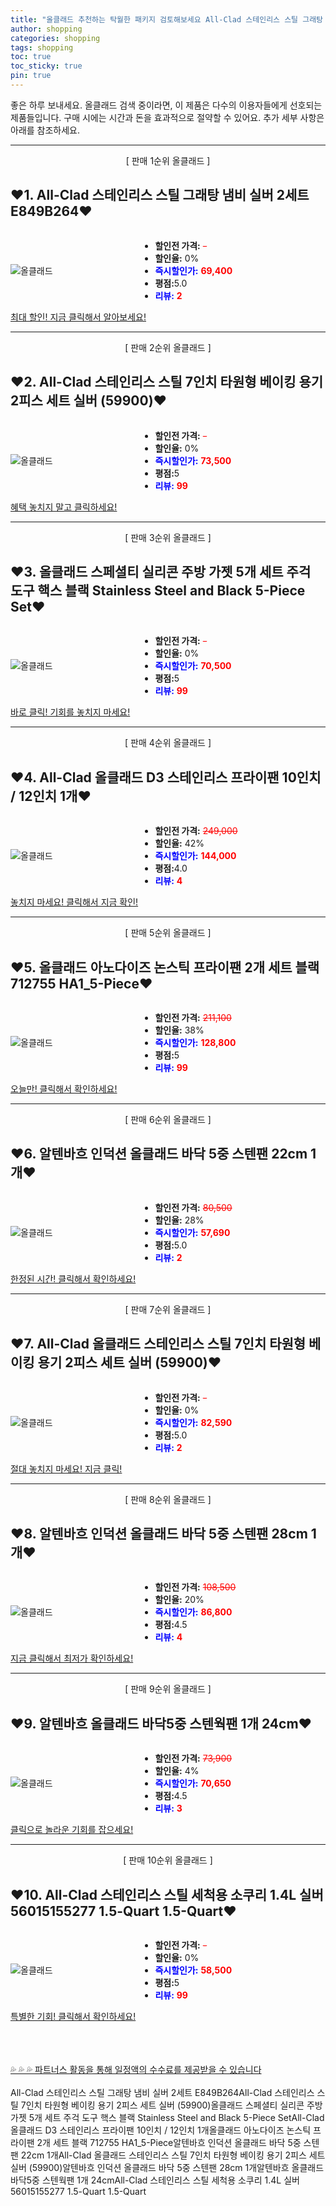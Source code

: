 ```yaml
---
title: "올클래드 추천하는 탁월한 패키지 검토해보세요 All-Clad 스테인리스 스틸 그래탕 냄비"
author: shopping
categories: shopping
tags: shopping
toc: true
toc_sticky: true
pin: true
---
```

좋은 하루 보내세요. 올클래드 검색 중이라면, 이 제품은 다수의 이용자들에게 선호되는 제품들입니다. 구매 시에는 시간과 돈을 효과적으로 절약할 수 있어요. 추가 세부 사항은 아래를 참조하세요.

---
<p class="toplist" style="margin: 0 auto; display: block; width: fit-content;">[ 판매 1순위 올클래드 ]</p>

<h2><strong>❤️1. All-Clad 스테인리스 스틸 그래탕 냄비 실버 2세트 E849B264❤️</strong></h2>

<div style="display: flex; align-items: center;">
    <div style="flex: 0.4;">
        <img src="https://thumbnail9.coupangcdn.com/thumbnails/remote/230x230ex/image/vendor_inventory/9dcd/eebbf96bec38ce3bfc4886e2ee813ce0944721e56b29ce1cba1493516d65.jpg" alt="올클래드" style="max-width: 100%;">
    </div>
    <div style="flex: 0.6; margin-left: 10px;">
        <ul>
            <li><strong>할인전 가격:</strong> <del style="color: red;">-</del></li>
            <li><strong>할인율:</strong> 0%</li>
            <li><span style='color:blue'><strong>즉시할인가:</strong></span> <span style='color:red'><strong>69,400</strong></span></li>
            <li><strong>평점:</strong>5.0</li>
            <li><span style='color:blue'><strong>리뷰:</strong></span> <span style='color:red'><strong>2</strong></span></li>
        </ul>
    </div>
</div>
<div class="center">
    <a href="https://selin100587001.github.io?lptag=AF9450613&subid=githubio&pageKey=7415119564&traceid=V0-153&itemId=19221787698&vendorItemId=90790436595" class="myButton">
        최대 할인! 지금 클릭해서 알아보세요!
    </a>
</div>


---
<p class="toplist" style="margin: 0 auto; display: block; width: fit-content;">[ 판매 2순위 올클래드 ]</p>

<h2><strong>❤️2. All-Clad 스테인리스 스틸 7인치 타원형 베이킹 용기 2피스 세트 실버 (59900)❤️</strong></h2>

<div style="display: flex; align-items: center;">
    <div style="flex: 0.4;">
        <img src="https://thumbnail10.coupangcdn.com/thumbnails/remote/230x230ex/image/vendor_inventory/a4ae/3c372e9b823591725f2600d98008885c9858347550cf2fd8930c53eb3208.jpg" alt="올클래드" style="max-width: 100%;">
    </div>
    <div style="flex: 0.6; margin-left: 10px;">
        <ul>
            <li><strong>할인전 가격:</strong> <del style="color: red;">-</del></li>
            <li><strong>할인율:</strong> 0%</li>
            <li><span style='color:blue'><strong>즉시할인가:</strong></span> <span style='color:red'><strong>73,500</strong></span></li>
            <li><strong>평점:</strong>5</li>
            <li><span style='color:blue'><strong>리뷰:</strong></span> <span style='color:red'><strong>99</strong></span></li>
        </ul>
    </div>
</div>
<div class="center">
    <a href="https://selin100587001.github.io?lptag=AF9450613&subid=githubio&pageKey=8181092190&traceid=V0-153&itemId=23389927816&vendorItemId=90716823113" class="myButton">
        혜택 놓치지 말고 클릭하세요!
    </a>
</div>


---
<p class="toplist" style="margin: 0 auto; display: block; width: fit-content;">[ 판매 3순위 올클래드 ]</p>

<h2><strong>❤️3. 올클래드 스페셜티 실리콘 주방 가젯 5개 세트 주걱 도구 핵스 블랙 Stainless Steel and Black 5-Piece Set❤️</strong></h2>

<div style="display: flex; align-items: center;">
    <div style="flex: 0.4;">
        <img src="https://thumbnail10.coupangcdn.com/thumbnails/remote/230x230ex/image/vendor_inventory/e098/801bb81bafd5275213102737420a04fc38fd61abad497e4227eff4c1047c.jpg" alt="올클래드" style="max-width: 100%;">
    </div>
    <div style="flex: 0.6; margin-left: 10px;">
        <ul>
            <li><strong>할인전 가격:</strong> <del style="color: red;">-</del></li>
            <li><strong>할인율:</strong> 0%</li>
            <li><span style='color:blue'><strong>즉시할인가:</strong></span> <span style='color:red'><strong>70,500</strong></span></li>
            <li><strong>평점:</strong>5</li>
            <li><span style='color:blue'><strong>리뷰:</strong></span> <span style='color:red'><strong>99</strong></span></li>
        </ul>
    </div>
</div>
<div class="center">
    <a href="https://selin100587001.github.io?lptag=AF9450613&subid=githubio&pageKey=7760342399&traceid=V0-153&itemId=20925451007&vendorItemId=90427136077" class="myButton">
        바로 클릭! 기회를 놓치지 마세요!
    </a>
</div>


---
<p class="toplist" style="margin: 0 auto; display: block; width: fit-content;">[ 판매 4순위 올클래드 ]</p>

<h2><strong>❤️4. All-Clad 올클래드 D3 스테인리스 프라이팬 10인치 / 12인치 1개❤️</strong></h2>

<div style="display: flex; align-items: center;">
    <div style="flex: 0.4;">
        <img src="https://thumbnail6.coupangcdn.com/thumbnails/remote/230x230ex/image/vendor_inventory/d87b/dc63528355de8d72785a00cc54b59a1a6c629f5405639f9f0309b85c71ec.png" alt="올클래드" style="max-width: 100%;">
    </div>
    <div style="flex: 0.6; margin-left: 10px;">
        <ul>
            <li><strong>할인전 가격:</strong> <del style="color: red;">249,000</del></li>
            <li><strong>할인율:</strong> 42%</li>
            <li><span style='color:blue'><strong>즉시할인가:</strong></span> <span style='color:red'><strong>144,000</strong></span></li>
            <li><strong>평점:</strong>4.0</li>
            <li><span style='color:blue'><strong>리뷰:</strong></span> <span style='color:red'><strong>4</strong></span></li>
        </ul>
    </div>
</div>
<div class="center">
    <a href="https://selin100587001.github.io?lptag=AF9450613&subid=githubio&pageKey=6074715184&traceid=V0-153&itemId=11231679294&vendorItemId=78509015400" class="myButton">
        놓치지 마세요! 클릭해서 지금 확인!
    </a>
</div>


---
<p class="toplist" style="margin: 0 auto; display: block; width: fit-content;">[ 판매 5순위 올클래드 ]</p>

<h2><strong>❤️5. 올클래드 아노다이즈 논스틱 프라이팬 2개 세트 블랙 712755 HA1_5-Piece❤️</strong></h2>

<div style="display: flex; align-items: center;">
    <div style="flex: 0.4;">
        <img src="https://thumbnail9.coupangcdn.com/thumbnails/remote/230x230ex/image/vendor_inventory/63c9/4a7b743f103a94f5a3f098e5eb7b21eeeb1f31a58b2e9473f044245b3f4d.jpg" alt="올클래드" style="max-width: 100%;">
    </div>
    <div style="flex: 0.6; margin-left: 10px;">
        <ul>
            <li><strong>할인전 가격:</strong> <del style="color: red;">211,100</del></li>
            <li><strong>할인율:</strong> 38%</li>
            <li><span style='color:blue'><strong>즉시할인가:</strong></span> <span style='color:red'><strong>128,800</strong></span></li>
            <li><strong>평점:</strong>5</li>
            <li><span style='color:blue'><strong>리뷰:</strong></span> <span style='color:red'><strong>99</strong></span></li>
        </ul>
    </div>
</div>
<div class="center">
    <a href="https://selin100587001.github.io?lptag=AF9450613&subid=githubio&pageKey=8179148690&traceid=V0-153&itemId=23379870812&vendorItemId=90609644337" class="myButton">
        오늘만! 클릭해서 확인하세요!
    </a>
</div>


---
<p class="toplist" style="margin: 0 auto; display: block; width: fit-content;">[ 판매 6순위 올클래드 ]</p>

<h2><strong>❤️6. 알텐바흐 인덕션 올클래드 바닥 5중 스텐팬 22cm 1개❤️</strong></h2>

<div style="display: flex; align-items: center;">
    <div style="flex: 0.4;">
        <img src="https://thumbnail10.coupangcdn.com/thumbnails/remote/230x230ex/image/retail/images/2023/12/28/17/2/6f113185-3c8d-48b1-b95b-76bf3d82760d.jpg" alt="올클래드" style="max-width: 100%;">
    </div>
    <div style="flex: 0.6; margin-left: 10px;">
        <ul>
            <li><strong>할인전 가격:</strong> <del style="color: red;">80,500</del></li>
            <li><strong>할인율:</strong> 28%</li>
            <li><span style='color:blue'><strong>즉시할인가:</strong></span> <span style='color:red'><strong>57,690</strong></span></li>
            <li><strong>평점:</strong>5.0</li>
            <li><span style='color:blue'><strong>리뷰:</strong></span> <span style='color:red'><strong>2</strong></span></li>
        </ul>
    </div>
</div>
<div class="center">
    <a href="https://selin100587001.github.io?lptag=AF9450613&subid=githubio&pageKey=7802516191&traceid=V0-153&itemId=21135518139&vendorItemId=88197192204" class="myButton">
        한정된 시간! 클릭해서 확인하세요!
    </a>
</div>


---
<p class="toplist" style="margin: 0 auto; display: block; width: fit-content;">[ 판매 7순위 올클래드 ]</p>

<h2><strong>❤️7. All-Clad 올클래드 스테인리스 스틸 7인치 타원형 베이킹 용기 2피스 세트 실버 (59900)❤️</strong></h2>

<div style="display: flex; align-items: center;">
    <div style="flex: 0.4;">
        <img src="https://thumbnail10.coupangcdn.com/thumbnails/remote/230x230ex/image/vendor_inventory/eacb/72681bcb187a4234bf7b0a06120a531492b84ce64c4a13d338ff1fe7b5b9.jpg" alt="올클래드" style="max-width: 100%;">
    </div>
    <div style="flex: 0.6; margin-left: 10px;">
        <ul>
            <li><strong>할인전 가격:</strong> <del style="color: red;">-</del></li>
            <li><strong>할인율:</strong> 0%</li>
            <li><span style='color:blue'><strong>즉시할인가:</strong></span> <span style='color:red'><strong>82,590</strong></span></li>
            <li><strong>평점:</strong>5.0</li>
            <li><span style='color:blue'><strong>리뷰:</strong></span> <span style='color:red'><strong>2</strong></span></li>
        </ul>
    </div>
</div>
<div class="center">
    <a href="https://selin100587001.github.io?lptag=AF9450613&subid=githubio&pageKey=6886588758&traceid=V0-153&itemId=16519691160&vendorItemId=89380580248" class="myButton">
        절대 놓치지 마세요! 지금 클릭!
    </a>
</div>


---
<p class="toplist" style="margin: 0 auto; display: block; width: fit-content;">[ 판매 8순위 올클래드 ]</p>

<h2><strong>❤️8. 알텐바흐 인덕션 올클래드 바닥 5중 스텐팬 28cm 1개❤️</strong></h2>

<div style="display: flex; align-items: center;">
    <div style="flex: 0.4;">
        <img src="https://thumbnail8.coupangcdn.com/thumbnails/remote/230x230ex/image/retail/images/2023/12/28/17/7/7d1e45ec-b2df-4f93-aa46-eac4735153dd.jpg" alt="올클래드" style="max-width: 100%;">
    </div>
    <div style="flex: 0.6; margin-left: 10px;">
        <ul>
            <li><strong>할인전 가격:</strong> <del style="color: red;">108,500</del></li>
            <li><strong>할인율:</strong> 20%</li>
            <li><span style='color:blue'><strong>즉시할인가:</strong></span> <span style='color:red'><strong>86,800</strong></span></li>
            <li><strong>평점:</strong>4.5</li>
            <li><span style='color:blue'><strong>리뷰:</strong></span> <span style='color:red'><strong>4</strong></span></li>
        </ul>
    </div>
</div>
<div class="center">
    <a href="https://selin100587001.github.io?lptag=AF9450613&subid=githubio&pageKey=7802532262&traceid=V0-153&itemId=21135601255&vendorItemId=88197114202" class="myButton">
        지금 클릭해서 최저가 확인하세요!
    </a>
</div>


---
<p class="toplist" style="margin: 0 auto; display: block; width: fit-content;">[ 판매 9순위 올클래드 ]</p>

<h2><strong>❤️9. 알텐바흐 올클래드 바닥5중 스텐웍팬 1개 24cm❤️</strong></h2>

<div style="display: flex; align-items: center;">
    <div style="flex: 0.4;">
        <img src="https://thumbnail10.coupangcdn.com/thumbnails/remote/230x230ex/image/retail/images/2023/12/28/17/3/052eae91-2b90-4ab6-b2a4-782315b1c8e4.jpg" alt="올클래드" style="max-width: 100%;">
    </div>
    <div style="flex: 0.6; margin-left: 10px;">
        <ul>
            <li><strong>할인전 가격:</strong> <del style="color: red;">73,900</del></li>
            <li><strong>할인율:</strong> 4%</li>
            <li><span style='color:blue'><strong>즉시할인가:</strong></span> <span style='color:red'><strong>70,650</strong></span></li>
            <li><strong>평점:</strong>4.5</li>
            <li><span style='color:blue'><strong>리뷰:</strong></span> <span style='color:red'><strong>3</strong></span></li>
        </ul>
    </div>
</div>
<div class="center">
    <a href="https://selin100587001.github.io?lptag=AF9450613&subid=githubio&pageKey=7802542148&traceid=V0-153&itemId=21135656543&vendorItemId=88197329431" class="myButton">
        클릭으로 놀라운 기회를 잡으세요!
    </a>
</div>


---
<p class="toplist" style="margin: 0 auto; display: block; width: fit-content;">[ 판매 10순위 올클래드 ]</p>

<h2><strong>❤️10. All-Clad 스테인리스 스틸 세척용 소쿠리 1.4L 실버 56015155277 1.5-Quart 1.5-Quart❤️</strong></h2>

<div style="display: flex; align-items: center;">
    <div style="flex: 0.4;">
        <img src="https://thumbnail8.coupangcdn.com/thumbnails/remote/230x230ex/image/vendor_inventory/0f4f/fc44ab66cfc1f1d6d1dd7c4e9ce0796f69e193aa452e761e292474a20416.jpg" alt="올클래드" style="max-width: 100%;">
    </div>
    <div style="flex: 0.6; margin-left: 10px;">
        <ul>
            <li><strong>할인전 가격:</strong> <del style="color: red;">-</del></li>
            <li><strong>할인율:</strong> 0%</li>
            <li><span style='color:blue'><strong>즉시할인가:</strong></span> <span style='color:red'><strong>58,500</strong></span></li>
            <li><strong>평점:</strong>5</li>
            <li><span style='color:blue'><strong>리뷰:</strong></span> <span style='color:red'><strong>99</strong></span></li>
        </ul>
    </div>
</div>
<div class="center">
    <a href="https://selin100587001.github.io?lptag=AF9450613&subid=githubio&pageKey=7008621825&traceid=V0-153&itemId=17214842689&vendorItemId=90427027820" class="myButton">
        특별한 기회! 클릭해서 확인하세요!
    </a>
</div>

<br><br><br>[💦 💦 💦 파트너스 활동을 통해 일정액의 수수료를 제공받을 수 있습니다](https://link.coupang.com/a/bcpT2c)<br><br>All-Clad 스테인리스 스틸 그래탕 냄비 실버 2세트 E849B264All-Clad 스테인리스 스틸 7인치 타원형 베이킹 용기 2피스 세트 실버 (59900)올클래드 스페셜티 실리콘 주방 가젯 5개 세트 주걱 도구 핵스 블랙 Stainless Steel and Black 5-Piece SetAll-Clad 올클래드 D3 스테인리스 프라이팬 10인치 / 12인치 1개올클래드 아노다이즈 논스틱 프라이팬 2개 세트 블랙 712755 HA1_5-Piece알텐바흐 인덕션 올클래드 바닥 5중 스텐팬 22cm 1개All-Clad 올클래드 스테인리스 스틸 7인치 타원형 베이킹 용기 2피스 세트 실버 (59900)알텐바흐 인덕션 올클래드 바닥 5중 스텐팬 28cm 1개알텐바흐 올클래드 바닥5중 스텐웍팬 1개 24cmAll-Clad 스테인리스 스틸 세척용 소쿠리 1.4L 실버 56015155277 1.5-Quart 1.5-Quart